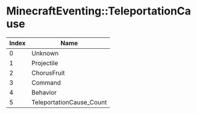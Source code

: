 # MinecraftEventing::TeleportationCause

Index | Name
--- | ---
0 | Unknown
1 | Projectile
2 | ChorusFruit
3 | Command
4 | Behavior
5 | TeleportationCause_Count